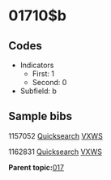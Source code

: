 # 01710$b

## Codes

-   Indicators
    -   First: 1
    -   Second: 0
-   Subfield: b

## Sample bibs

1157052 [Quicksearch](https://search.library.yale.edu/catalog/1157052) [VXWS](http://prodorbis.library.yale.edu:7014/vxws/GetHoldingsService?bibId=1157052)

1162831 [Quicksearch](https://search.library.yale.edu/catalog/1162831) [VXWS](http://prodorbis.library.yale.edu:7014/vxws/GetHoldingsService?bibId=1162831)

**Parent topic:**[017](../../tags/017/017.md)

